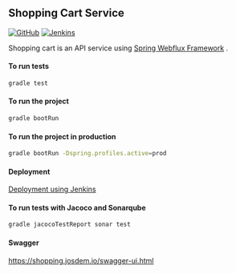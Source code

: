 Shopping Cart Service
----------------------------------------------

[![GitHub](https://github.com/josdem/shopping-cart-service/actions/workflows/main.yml/badge.svg)](https://github.com/josdem/shopping-cart-service/actions)
[![Jenkins](https://jenkins.josdem.io/job/shopping-cart-service/badge/icon)](https://jenkins.josdem.io/job/shopping-cart-service/)

Shopping cart is an API service
using [Spring Webflux Framework](https://docs.spring.io/spring/docs/current/spring-framework-reference/web-reactive.html)
.

#### To run tests

```bash
gradle test
```

#### To run the project

```bash
gradle bootRun
```

#### To run the project in production

```bash
gradle bootRun -Dspring.profiles.active=prod
```

#### Deployment

[Deployment using Jenkins](https://github.com/josdem/shopping-cart-service/wiki/Deployments-using-Jenkins)

#### To run tests with Jacoco and Sonarqube

```bash
gradle jacocoTestReport sonar test
```

#### Swagger

https://shopping.josdem.io/swagger-ui.html